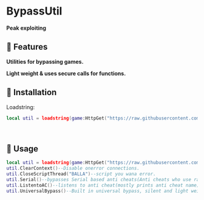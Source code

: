 # BypassUtil
**Peak exploiting**
## 🤠 Features
**Utilities for bypassing games.**

**Light weight & uses secure calls for functions.**
<br/>
## 🔌 Installation
Loadstring:
```lua
local util = loadstring(game:HttpGet("https://raw.githubusercontent.com/Awakenchan/BypassUtil/main/BypassUtils"))()
```
<br/>

## 📜 Usage
```lua
local util = loadstring(game:HttpGet("https://raw.githubusercontent.com/Awakenchan/BypassUtil/main/BypassUtils"))()
util.ClearContext()--Disable onerror connections.
util.CloseScriptThread("BALLA")--script you wana error.
util.Serial()--bypasses Serial based anti cheats(Anti cheats who use random numbers).
util.ListentoAC()--listens to anti cheat(mostly prints anti cheat name).
util.UniversalBypass()--Built in universal bypass, silent and light weight works on most games.
```
